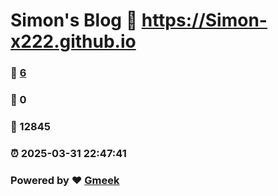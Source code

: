 # Simon's Blog :link: https://Simon-x222.github.io 
### :page_facing_up: [6](https://Simon-x222.github.io/tag.html) 
### :speech_balloon: 0 
### :hibiscus: 12845 
### :alarm_clock: 2025-03-31 22:47:41 
### Powered by :heart: [Gmeek](https://github.com/Meekdai/Gmeek)
